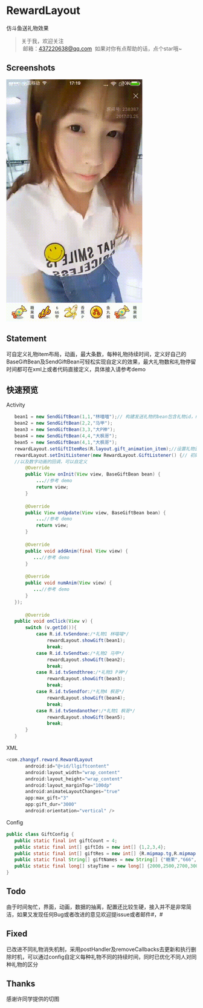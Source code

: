 # RewardLayout
仿斗鱼送礼物效果
> 关于我，欢迎关注  
  邮箱：437220638@qq.com
  如果对你有点帮助的话，点个star哦~
 
## Screenshots
![image](/screenshots/photo.gif)

## Statement
可自定义礼物item布局，动画，最大条数，每种礼物持续时间，定义好自己的BaseGiftBean及SendGiftBean可轻松实现自定义的效果，最大礼物数和礼物停留时间都可在xml上或者代码直接定义，具体接入请参考demo

## 快速预览
Activity
 ```java
    bean1 = new SendGiftBean(1,1,"林喵喵");// 构建发送礼物的bean包含礼物id，name和userid,username
    bean2 = new SendGiftBean(2,2,"马甲");
    bean3 = new SendGiftBean(3,3,"大P神");
    bean4 = new SendGiftBean(4,4,"大枫哥");
    bean5 = new SendGiftBean(4,1,"大枫哥");
    rewardLayout.setGiftItemRes(R.layout.gift_animation_item);//设置礼物item布局
    rewardLayout.setInitListener(new RewardLayout.GiftListener() {// 初始化，更新，载入动画，
    //以及数字动画的回调，可以自定义
        @Override
        public View onInit(View view, BaseGiftBean bean) {
            ...//参考 demo
            return view;
        }

        @Override
        public View onUpdate(View view, BaseGiftBean bean) {
            ...//参考 demo
            return view;
        }

        @Override
        public void addAnim(final View view) {
           ...//参考 demo
        }

        @Override
        public void numAnim(View view) {
           ...//参考 demo
        }
    });
        
        @Override
    public void onClick(View v) {
        switch (v.getId()){
            case R.id.tvSendone:/*礼物1 林喵喵*/
                rewardLayout.showGift(bean1);
                break;
            case R.id.tvSendtwo:/*礼物2 马甲*/
                rewardLayout.showGift(bean2);
                break;
            case R.id.tvSendthree:/*礼物3 P神*/
                rewardLayout.showGift(bean3);
                break;
            case R.id.tvSendfor:/*礼物4 枫哥*/
                rewardLayout.showGift(bean4);
                break;
            case R.id.tvSendanother:/*礼物1 枫哥*/
                rewardLayout.showGift(bean5);
                break;
        }
    }
```
XML
 ```java
<com.zhangyf.reward.RewardLayout
        android:id="@+id/llgiftcontent"
        android:layout_width="wrap_content"
        android:layout_height="wrap_content"
        android:layout_marginTop="100dp"
        android:animateLayoutChanges="true"
        app:max_gift="3"
        app:gift_dur="3000"
        android:orientation="vertical" />
```
Config
 ```java
 public class GiftConfig {
    public static final int giftCount = 4;
    public static final int[] giftIds = new int[] {1,2,3,4};
    public static final int[] giftRes = new int[] {R.mipmap.tg,R.mipmap.good,R.mipmap.banana,R.mipmap.yw};
    public static final String[] giftNames = new String[] {"糖果","666","小香蕉","鱼丸"};
    public static final long[] stayTime = new long[] {2000,2500,2700,3000};
}
 ```
## Todo
由于时间匆忙，界面，动画，数据的抽离，配置还比较生硬，接入并不是非常简洁，如果又发现任何Bug或者改进的意见欢迎提issue或者邮件#，#

## Fixed 
已改进不同礼物消失机制，采用postHandler及removeCallbacks去更新和执行删除时机，可以通过config自定义每种礼物不同的持续时间，同时已优化不同人对同种礼物的区分

## Thanks
感谢许同学提供的切图

